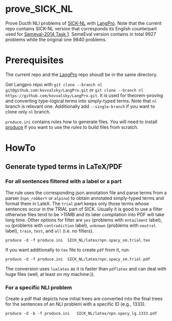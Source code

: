 # prove_SICK_NL
Prove Ducth NLI problems of [SICK-NL](https://github.com/gijswijnholds/sick_nl) with [LangPro](https://github.com/kovvalsky/LangPro).
Note that the current repo contains SICK-NL version that corresponds its English counterpart used for [Semeval-2014 Task 1](https://alt.qcri.org/semeval2014/task1/). SemeEval version contains in total 9927 problems while the original one 9840 problems.

# Prerequisites

The current repo and the [LangPro](https://github.com/kovvalsky/LangPro) repo shoudl be in the same directory.

Get Langpro repo with 
`git clone --branch nl git@github.com:kovvalsky/LangPro.git` or `git clone --branch nl https://github.com/kovvalsky/LangPro.git`.
It is used for theorem-proving and converting type-logical terms into simply-typed terms.
Note that `nl` branch is relevant one.
Additionally add `--single-branch` if you want to clone only `nl` branch.


`produce.ini` contains rules how to generate files.
You will need to install [produce](https://github.com/texttheater/produce) if you want to use the rules to build files from scratch.

# HowTo
## Generate typed terms in LaTeX/PDF
### For all sentences filtered with a label or a part

The rule uses the corresponding json annotation file and parse terms from a parser (`npn_robbert` or `alpino`) to obtain annotated simply-typed terms and format them in LateX. The `trial` part keeps only those terms whose sentences occur in the TRIAL part of SICK. Usually it is good to use a filter otherwise files tend to be >15MB and its later compilation into PDF will take long time. Other options for filter are `yes` (problems with `entailment` label), `no` (problems with `contradiction` label), `unknown` (problems with `neutral` label), `train`, `test`, and `all` (i.e. no filters).

```
produce -d -f produce.ini  SICK_NL/latex/npn.spacy_sm.trial.tex
```

If you want additionally to `tex` file to create `pdf` from it, run:

```
produce -d -f produce.ini  SICK_NL/latex/npn.spacy_sm.trial.pdf
```
The conversion uses `lualatex` as it is faster than `pdflatex` and can deal with huge files (well, at least on my machine:)).

### For a specific NLI problem
Create a pdf that depicts how initial trees are converted into the final trees for the sentences of an NLI problem with a specific ID (e.g., 1333).
```
produce -d -b -f produce.ini   SICK_NL/latex/npn.spacy_lg.1333.pdf
```

